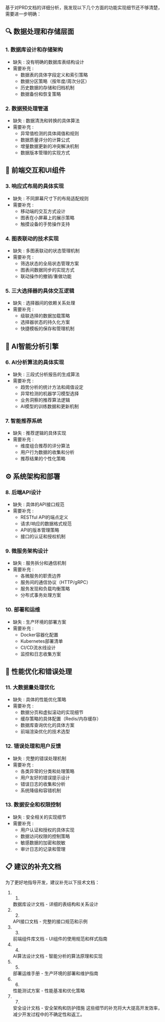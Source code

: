 基于对PRD文档的详细分析，我发现以下几个方面的功能实现细节还不够清楚，需要进一步明确：

## 🔍 数据处理和存储层面
### 1. 数据库设计和存储架构
- 缺失 : 没有明确的数据库表结构设计
- 需要补充 :
  - 数据表的具体字段定义和索引策略
  - 数据分区策略（按年度/周次分区）
  - 历史数据的存储和归档机制
  - 数据备份和恢复策略
### 2. 数据预处理管道
- 缺失 : 数据清洗和转换的具体算法
- 需要补充 :
  - 异常值检测的具体阈值和规则
  - 数据质量评分的计算公式
  - 增量数据更新的冲突解决机制
  - 数据版本管理的实现方式
## 🎨 前端交互和UI组件
### 3. 响应式布局的具体实现
- 缺失 : 不同屏幕尺寸下的布局适配规则
- 需要补充 :
  - 移动端的交互方式设计
  - 图表在小屏幕上的展示策略
  - 触摸设备的手势操作支持
### 4. 图表联动的技术实现
- 缺失 : 多图表联动的状态管理机制
- 需要补充 :
  - 筛选状态的全局状态管理方案
  - 图表间数据同步的实现方式
  - 联动操作的撤销/重做功能
### 5. 三大选择器的具体交互逻辑
- 缺失 : 选择器间的依赖关系处理
- 需要补充 :
  - 级联选择的数据加载策略
  - 选择器状态的持久化方案
  - 快捷模板的保存和管理机制
## 🤖 AI智能分析引擎
### 6. AI分析算法的具体实现
- 缺失 : 三段式分析报告的生成算法
- 需要补充 :
  - 趋势分析的统计方法和阈值设定
  - 异常检测的机器学习模型选择
  - 业务洞察的推荐算法逻辑
  - AI模型的训练数据和更新机制
### 7. 智能推荐系统
- 缺失 : 推荐逻辑的具体实现
- 需要补充 :
  - 维度组合推荐的评分算法
  - 用户行为数据的收集和分析
  - 推荐结果的个性化策略
## ⚙️ 系统架构和部署
### 8. 后端API设计
- 缺失 : 具体的API接口规范
- 需要补充 :
  - RESTful API的端点定义
  - 请求/响应的数据格式规范
  - API的版本管理策略
  - 接口的认证和授权机制
### 9. 微服务架构设计
- 缺失 : 服务拆分和通信机制
- 需要补充 :
  - 各微服务的职责边界
  - 服务间的通信协议（HTTP/gRPC）
  - 服务发现和负载均衡策略
  - 分布式事务处理方案
### 10. 部署和运维
- 缺失 : 生产环境的部署方案
- 需要补充 :
  - Docker容器化配置
  - Kubernetes部署清单
  - CI/CD流水线设计
  - 监控和日志收集方案
## 🚀 性能优化和错误处理
### 11. 大数据量处理优化
- 缺失 : 具体的性能优化策略
- 需要补充 :
  - 数据分页和虚拟滚动的实现细节
  - 缓存策略的具体配置（Redis/内存缓存）
  - 数据库查询优化的具体方案
  - 前端渲染优化的技术选型
### 12. 错误处理和用户反馈
- 缺失 : 完整的错误处理机制
- 需要补充 :
  - 各类异常的分类和处理策略
  - 用户友好的错误提示设计
  - 错误日志的收集和分析
  - 系统降级和容错机制
### 13. 数据安全和权限控制
- 缺失 : 安全相关的实现细节
- 需要补充 :
  - 用户认证和授权的具体实现
  - 数据访问权限的控制策略
  - 敏感数据的加密和脱敏
  - 审计日志的记录和管理
## 📋 建议的补充文档
为了更好地指导开发，建议补充以下技术文档：

1. 1.
   数据库设计文档 - 详细的表结构和关系设计
2. 2.
   API接口文档 - 完整的接口规范和示例
3. 3.
   前端组件库文档 - UI组件的使用规范和样式指南
4. 4.
   AI算法设计文档 - 智能分析的算法原理和实现
5. 5.
   部署运维手册 - 生产环境的部署和维护指南
6. 6.
   性能测试方案 - 性能基准和优化策略
7. 7.
   安全设计文档 - 安全架构和防护措施
这些细节的补充将大大提高开发效率，减少开发过程中的不确定性和返工。